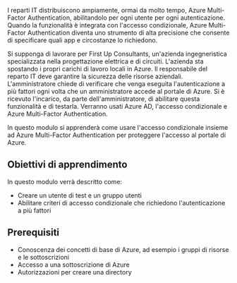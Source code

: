 I reparti IT distribuiscono ampiamente, ormai da molto tempo, Azure Multi-Factor Authentication, abilitandolo per ogni utente per ogni autenticazione. Quando la funzionalità è integrata con l'accesso condizionale, Azure Multi-Factor Authentication diventa uno strumento di alta precisione che consente di specificare quali app e circostanze lo richiedono.

Si supponga di lavorare per First Up Consultants, un'azienda ingegneristica specializzata nella progettazione elettrica e di circuiti. L'azienda sta spostando i propri carichi di lavoro locali in Azure. Il responsabile del reparto IT deve garantire la sicurezza delle risorse aziendali. L'amministratore chiede di verificare che venga eseguita l'autenticazione a più fattori ogni volta che un amministratore accede al portale di Azure. Si è ricevuto l'incarico, da parte dell'amministratore, di abilitare questa funzionalità e di testarla. Verranno usati Azure AD, l'accesso condizionale e Azure Multi-Factor Authentication.

In questo modulo si apprenderà come usare l'accesso condizionale insieme ad Azure Multi-Factor Authentication per proteggere l'accesso al portale di Azure.

## <a name="learning-objectives"></a>Obiettivi di apprendimento

In questo modulo verrà descritto come:
- Creare un utente di test e un gruppo utenti
- Abilitare criteri di accesso condizionale che richiedono l'autenticazione a più fattori

## <a name="prerequisites"></a>Prerequisiti

- Conoscenza dei concetti di base di Azure, ad esempio i gruppi di risorse e le sottoscrizioni
- Accesso a una sottoscrizione di Azure
- Autorizzazioni per creare una directory
